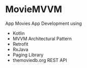 # MovieMVVM
App Movies
App Development using
- Kotlin
- MVVM Architectural Pattern
- Retrofit
- RxJava
- Paging Library
- themoviedb.org REST API
